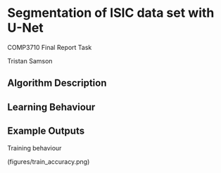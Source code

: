 # Segmentation of ISIC data set with U-Net
COMP3710 Final Report Task

Tristan Samson

## Algorithm Description



## Learning Behaviour



## Example Outputs
Training behaviour

(figures/train_accuracy.png)